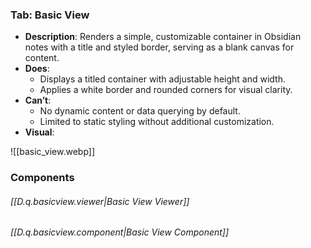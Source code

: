 

### Tab: Basic View

- **Description**: Renders a simple, customizable container in Obsidian notes with a title and styled border, serving as a blank canvas for content.
- **Does**:
  - Displays a titled container with adjustable height and width.
  - Applies a white border and rounded corners for visual clarity.
- **Can’t**:
  - No dynamic content or data querying by default.
  - Limited to static styling without additional customization.
- **Visual**: 

![[basic_view.webp]]

### Components

###### [[D.q.basicview.viewer|Basic View Viewer]]

###### [[D.q.basicview.component|Basic View Component]]